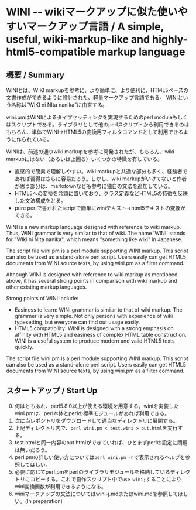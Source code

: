 # WINI -- wikiマークアップに似た使いやすいマークアップ言語 / A simple, useful, wiki-markup-like and highly-html5-compatible markup language 

## 概要 / Summary
WINIとは、WIKI markupを参考に、より簡単に、より便利に、HTML5ベースの文書作成ができるように設計された、軽量マークアップ言語である。
WINIという名称は”WIKI ni NIta nanika"に由来する。

wini.pmはWINIによるタイプセッティングを実現するためのperl moduleもしくはスクリプトである。ライブラリとして他のperlスクリプトから利用できるのはもちろん、単体でWINI→HTML5の変換用フィルタコマンドとして利用できるように作られている。

WINIは、前述の通りwiki markupを参考に開発されたが、もちろん、wiki markupにはない（あるいは上回る）いくつかの特徴を有している。

* 直感的で簡素で理解しやすい。wiki markupと共通な部分も多く、経験者であれば習得はさらに容易だろう。しかし、wiki markupがいけてないと作者が思う部分は、markdownなども参考に独自の文法を追加している。
* HTML5への変換を念頭に置いており、クラス定義などHTML5の特徴を反映した文法構成をとる。
* pure perlで書かれたscriptで簡単にwiniテキスト→html5テキストの変換ができる。

WINI is a new markup language designed with reference to wiki markup. Thus, WINI grammar is very similar to that of wiki. The name 'WINI' stands for "WIki ni NIta nanika", which means "something like wiki" in Japanese.

The script file wini.pm is a perl module supporting WINI markup. This script can also be used as a stand-alone perl script. Users easily can get HTML5 documents from WINI source texts, by using wini.pm as a filter command.

Although WINI is designed with reference to wiki markup as mentioned above, it has several strong points in comparison with wiki markup and other existing markup languages.

Strong points of WINI include:

* Easiness to learn: WINI grammar is similar to that of wiki markup. The grammer is very simple. Not only persons with experience of wiki typesetting, but everyone can find out usage easily.
* HTML5 compatibility:  WINI is designed with a strong emphasis on affinity with HTML5 and easiness of complex HTML table construction. WINI is a useful system to produce modern and valid HTML5 texts quickly.
           
The script file wini.pm is a perl module supporting WINI markup. This script can also be used as a stand-alone perl script. Users easily can get HTML5 documents from WINI source texts, by using wini.pm as a filter command.

## スタートアップ / Start Up

0. 何はともあれ、perl5.8.0以上が使える環境を用意する。winiを実装したwini.pmは、perl本体とperlの標準モジュールがあれば利用できる。
0. 次に当レポジトリをダウンロードして適当なディレクトリに展開する。
0. 上記ディレクトリ内で、`perl wini.pm < test.wini > out.html`を実行する。
0. test.htmlと同一内容のout.htmlができていれば、ひとまずperlの設定に問題は無いだろう。
0. perl.pmの詳しい使い方については`perl wini.pm -h`で表示されるヘルプを参照してほしい。
0. 必要に応じてperl.pmをperlのライブラリモジュールを格納しているディレクトリにコピーする。これで自作スクリプト中で`use wini;`することによりwini変換関数が利用できるようになる。
0. winiマークアップの文法についてはwini-j.mdまたはwini.mdを参照してほしい。(In preparation)
